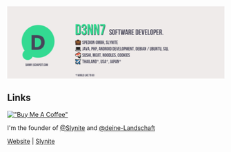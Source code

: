 <div align="center">
<img max-width="800" src="https://raw.githubusercontent.com/D3nn7/D3nn7/master/assets/github-banner.jpg"/>
</div>

## Links
[!["Buy Me A Coffee"](https://www.buymeacoffee.com/assets/img/custom_images/orange_img.png)](https://www.buymeacoffee.com/d3nn7)

I'm the founder of [@Slynite](https://github.com/Slynite) and [@deine-Landschaft](https://github.com/deine-Landschaft)

[Website](https://danny.schapeit.com) | 
[Slynite](https://slynite.com)
